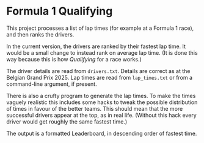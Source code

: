 # Formula 1 Qualifying

This project processes a list of lap times (for example at a Formula 1 race),
and then ranks the drivers.

In the current version, the drivers are ranked by their fastest lap time. It
would be a small change to instead rank on average lap time. (It is done this
way because this is how _Qualifying_ for a race works.)

The driver details are read from `drivers.txt`. Details are correct as at
the Belgian Grand Prix 2025. Lap times are read from `lap_times.txt` or from
a command-line argument, if present.

There is also a crufty program to generate the lap times. To make the times 
vaguely realistic this includes some hacks to tweak the possible distribution
of times in favour of the better teams. This should mean that the more
successful drivers appear at the top, as in real life. (Without this hack every
driver would get roughly the same fastest time.)

The output is a formatted Leaderboard, in descending order of fastest time.
